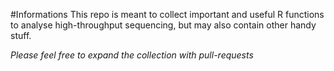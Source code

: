 #Informations
This repo is meant to collect important and useful R functions to analyse high-throughput sequencing, but may also contain other handy stuff.


_Please feel free to expand the collection with pull-requests_
